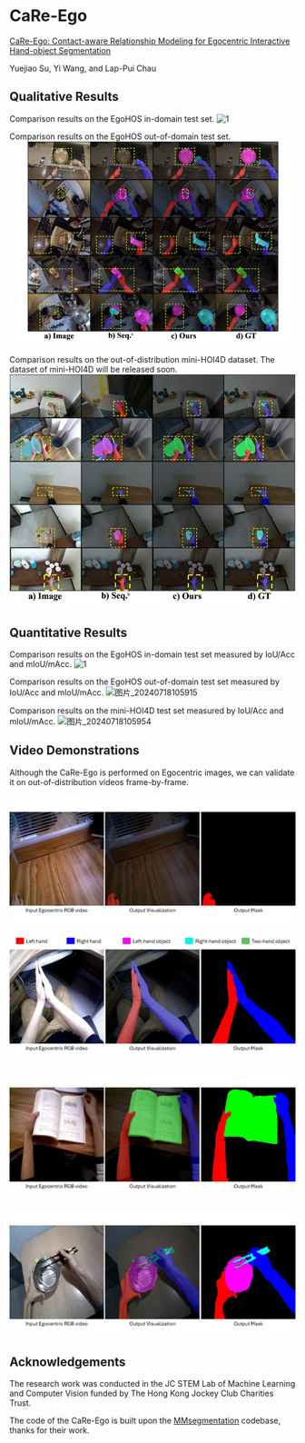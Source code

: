 # CaRe-Ego
[CaRe-Ego: Contact-aware Relationship Modeling for Egocentric Interactive Hand-object Segmentation]()

Yuejiao Su, Yi Wang, and Lap-Pui Chau

## Qualitative Results
Comparison results on the EgoHOS in-domain test set.
![1](https://github.com/yuggiehk/CaRe-Ego/blob/main/imgs/1.png)

Comparison results on the EgoHOS out-of-domain test set.
![2](https://github.com/yuggiehk/CaRe-Ego/blob/main/imgs/2.png)

Comparison results on the out-of-distribution mini-HOI4D dataset. The dataset of mini-HOI4D will be released soon.
![3](https://github.com/yuggiehk/CaRe-Ego/blob/main/imgs/3.png)

## Quantitative Results
Comparison results on the EgoHOS in-domain test set measured by IoU/Acc and mIoU/mAcc. 
![1](https://github.com/user-attachments/assets/ff38b294-11af-4046-991c-91110f5b406a)

Comparison results on the EgoHOS out-of-domain test set measured by IoU/Acc and mIoU/mAcc. 
![图片_20240718105915](https://github.com/user-attachments/assets/e05bf7e3-5f61-49d4-b4ce-a2038e265d6b)

Comparison results on the mini-HOI4D test set measured by IoU/Acc and mIoU/mAcc. 
![图片_20240718105954](https://github.com/user-attachments/assets/d831c34b-568c-435e-9f1b-7264f13b35a2)

## Video Demonstrations
Although the CaRe-Ego is performed on Egocentric images, we can validate it on out-of-distribution videos frame-by-frame.

![dynamic_video_results](https://github.com/yuggiehk/CaRe-Ego/blob/main/imgs/video1.gif)

![2](https://github.com/yuggiehk/CaRe-Ego/blob/main/imgs/video2.gif)

![3](https://github.com/yuggiehk/CaRe-Ego/blob/main/imgs/video3.gif)

![4](https://github.com/yuggiehk/CaRe-Ego/blob/main/imgs/video4.gif)


## Acknowledgements
The research work was conducted in the JC STEM Lab of Machine Learning and Computer Vision funded by The Hong Kong Jockey Club Charities Trust.

The code of the CaRe-Ego is built upon the [MMsegmentation](https://github.com/open-mmlab/mmsegmentation) codebase, thanks for their work.








